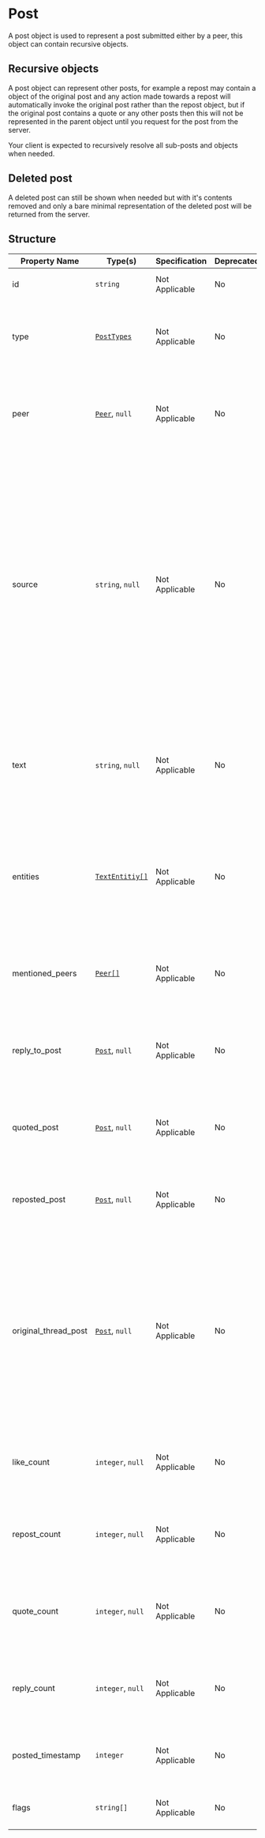 # Post

A post object is used to represent a post submitted either by a
peer, this object can contain recursive objects.

## Recursive objects

A post object can represent other posts, for example a repost 
may contain a object of the original post and any action made
towards a repost will automatically invoke the original post
rather than the repost object, but if the original post contains
a quote or any other posts then this will not be represented in
the parent object until you request for the post from the server.

Your client is expected to recursively resolve all sub-posts and
objects when needed.

## Deleted post

A deleted post can still be shown when needed but with it's
contents removed and only a bare minimal representation of the
deleted post will be returned from the server.

## Structure

| Property Name        | Type(s)                              | Specification  | Deprecated | Versions | Description                                                                                                                                                                                                                                        |
|----------------------|--------------------------------------|----------------|------------|----------|----------------------------------------------------------------------------------------------------------------------------------------------------------------------------------------------------------------------------------------------------|
| id                   | `string`                             | Not Applicable | No         | 1.0      | The unique ID for the post                                                                                                                                                                                                                         |
| type                 | [`PostTypes`](../Types/PostTypes.md) | Not Applicable | No         | 1.0      | The post type used to represent the true intention of the post                                                                                                                                                                                     |
| peer                 | [`Peer`](Peer.md), `null`            | Not Applicable | No         | 1.0      | The author peer of the post, this property can be null if the post was deleted.                                                                                                                                                                    |
| source               | `string`, `null`                     | Not Applicable | No         | 1.0      | The source for where this post was composed from or collected from (eg; the client the user is using or the third-party source that  the post was collected. This is determined by the server). This property can be null if the post was deleted. |
| text                 | `string`, `null`                     | Not Applicable | No         | 1.0      | The text content of the post source. This property can be null if the post has been deleted                                                                                                                                                        |
| entities             | [`TextEntitiy[]`](TextEntity.md)     | Not Applicable | No         | 1.0      | An array of entities extracted from the text, can be used by the client to highlight clickable entities that preforms an action.                                                                                                                   |
| mentioned_peers      | [`Peer[]`](Peer.md)                  | Not Applicable | No         | 1.0      | An array of resolved peers that was mentioned in the post text.                                                                                                                                                                                    |
| reply_to_post        | [`Post`](Post.md), `null`            | Not Applicable | No         | 1.0      | The original post that this post is replying to if applicable, otherwise null.                                                                                                                                                                     |
| quoted_post          | [`Post`](Post.md), `null`            | Not Applicable | No         | 1.0      | The original post that this post is quoting if applicable, otherwise null                                                                                                                                                                          |
| reposted_post        | [`Post`](Post.md), `null`            | Not Applicable | No         | 1.0      | The original post that this post is reposting if applicable, otherwise null                                                                                                                                                                        |
| original_thread_post | [`Post`](Post.md), `null`              | Not Applicable | No         | 1.0      | The original thread post, only applicable to replies. This value indicates the main thread post where all the replies originated from. This value will remain the same for all sub-replies of the main post.                                       |
| like_count           | `integer`, `null`                    | Not Applicable | No         | 1.0      | The amount of likes that this post has if applicable, otherwise null                                                                                                                                                                               |
| repost_count         | `integer`, `null`                    | Not Applicable | No         | 1.0      | The amount of repost that this post has if applicable, otherwise null                                                                                                                                                                              |
| quote_count          | `integer`, `null`                    | Not Applicable | No         | 1.0      | The amount of quoted posts that this post has if applicable, otherwise null                                                                                                                                                                        |
| reply_count          | `integer`, `null`                    | Not Applicable | No         | 1.0      | The amount of replies that this post has if applicable, otherwise null                                                                                                                                                                             |
| posted_timestamp     | `integer`                            | Not Applicable | No         | 1.0      | The Unix Timestamp for when this post was created                                                                                                                                                                                                  |
| flags                | `string[]`                           | Not Applicable | No         | 1.0      | The flags associated with this post (WIP)                                                                                                                                                                                                          |
